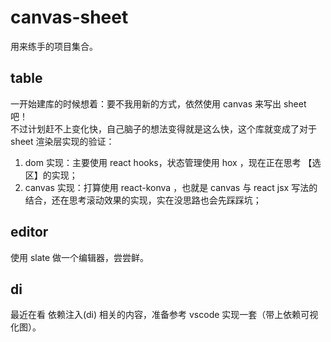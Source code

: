 # canvas-sheet

用来练手的项目集合。

## table

一开始建库的时候想着：要不我用新的方式，依然使用 canvas 来写出 sheet 吧！  
不过计划赶不上变化快，自己脑子的想法变得就是这么快，这个库就变成了对于 sheet 渲染层实现的验证：

1. dom 实现：主要使用 react hooks，状态管理使用 hox ，现在正在思考 【选区】的实现；
2. canvas 实现：打算使用 react-konva ，也就是 canvas 与 react jsx 写法的结合，还在思考滚动效果的实现，实在没思路也会先踩踩坑；

## editor

使用 slate 做一个编辑器，尝尝鲜。

## di

最近在看 依赖注入(di) 相关的内容，准备参考 vscode 实现一套（带上依赖可视化图）。
